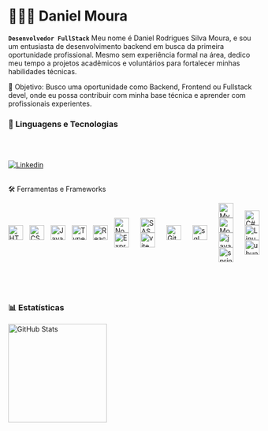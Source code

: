 # 👨🏻‍💻 Daniel Moura

**`Desenvolvedor FullStack`**
Meu nome é Daniel Rodrigues Silva Moura, e sou um entusiasta de desenvolvimento backend em busca da primeira oportunidade profissional. Mesmo sem experiência formal na área, dedico meu tempo a projetos acadêmicos e voluntários para fortalecer minhas habilidades técnicas.

🎯 Objetivo:
Busco uma oportunidade como Backend, Frontend ou Fullstack devel, onde eu possa contribuir com minha base técnica e aprender com profissionais experientes.


### 🤖 Linguagens e Tecnologias


<br/>
<br/>

[![Linkedin](https://img.shields.io/badge/LinkedIn-0077B5?style=for-the-badge&logo=linkedin&logoColor=white)](https://www.linkedin.com/in/daniel-rodrigues-364982334/)

<br/>
 🛠️ Ferramentas e Frameworks

<div style="display: flex; align-items: center; gap: 10px; margin-bottom: 10px;">
  <img 
    align="left" 
      alt="HTML"
      title="HTML" 
      width="30px" 
      style="vertical-align: middle;"
      src="https://cdn.jsdelivr.net/gh/devicons/devicon@latest/icons/html5/html5-original.svg" 
  />
  <img 
    align="left" 
      alt="CSS" 
      title="CSS"
      width="30px" 
      style="vertical-align: middle;"
      src="https://cdn.jsdelivr.net/gh/devicons/devicon@latest/icons/css3/css3-original.svg" 
  />
  <img 
    align="left" 
      alt="JavaScript" 
      title="JavaScript"
      width="30px" 
      style="vertical-align: middle;"
      src="https://cdn.jsdelivr.net/gh/devicons/devicon@latest/icons/javascript/javascript-original.svg" 
  />
  <img 
    align="left" 
      alt="TypeScript"
      title="TypeScript" 
      width="30px" 
      style="vertical-align: middle;"
      src="https://cdn.jsdelivr.net/gh/devicons/devicon@latest/icons/typescript/typescript-original.svg" 
  />
  <img 
    align="left" 
      alt="React"
      title="React" 
      width="30px" 
      style="vertical-align: middle;"
      src="https://cdn.jsdelivr.net/gh/devicons/devicon@latest/icons/react/react-original.svg" 
  />

 <img 
    align="left" 
    alt="Node.js" 
    title="Node.js"
    width="30px" 
    style="padding-right: 10px;"
    src="https://cdn.jsdelivr.net/gh/devicons/devicon@latest/icons/nodejs/nodejs-original.svg"
    />
<img 
    align="left" 
    alt="Express" 
    title="Express" 
    width="30px" 
    style="padding-right: 10px;"
    src="https://cdn.jsdelivr.net/gh/devicons/devicon@latest/icons/express/express-original.svg" 
  />

<img 
    align="left" 
    alt="SASS" 
    title="SASS"
    width="30px" 
    style="padding-right: 10px;" 
    src="https://cdn.jsdelivr.net/gh/devicons/devicon@latest/icons/sass/sass-original.svg" 
/>
<img
    align="left"
    alt="vite"
    alt="Vite" title="Vite" width="30px" style="padding-right: 10px;" src="https://cdn.jsdelivr.net/gh/devicons/devicon@latest/icons/vite/vite-original.svg" 
/>

  
<img 
    align="left" 
    alt="Git" 
    title="Git"
    width="30px" 
    style="padding-right: 10px;" 
    src="https://cdn.jsdelivr.net/gh/devicons/devicon@latest/icons/git/git-original.svg" 
/>
<br/>

<img
    align="left"
    alt="sql server"
    alt="SQL Server" title="SQL Server" width="30px" style="padding-right: 10px;" src="https://cdn.jsdelivr.net/gh/devicons/devicon@latest/icons/microsoftsqlserver/microsoftsqlserver-original.svg"
/>    

<img
    align="left"
    src="https://cdn.jsdelivr.net/gh/devicons/devicon@latest/icons/mysql/mysql-original.svg"
    alt="MySQL" title="MySQL" width="30px" style="padding-right: 10px;"
/>
<img 
    align="left" 
    alt="MongoDB" 
    title="MongoDB"
    title="MongoDB" width="30px" style="padding-right: 10px;"
    src="https://cdn.jsdelivr.net/gh/devicons/devicon@latest/icons/mongodb/mongodb-original.svg" 
/>
<img
    align="left"
    alt="java" title="Java" width="30px" style="padding-right: 10px;" 
    src="https://cdn.jsdelivr.net/gh/devicons/devicon@latest/icons/java/java-original.svg" />
<img
    align="left"
    alt="spring boot" title="Spring Boot" width="30px" style="padding-right: 10px;" src="https://cdn.jsdelivr.net/gh/devicons/devicon@latest/icons/spring/spring-original.svg" 
/>
<br/>

<img 
    align="left"
    alt="C#" title="C#" width="30px" style="padding-right: 10px;" src="https://cdn.jsdelivr.net/gh/devicons/devicon@latest/icons/csharp/csharp-original.svg" 
/>
<img
    align="left"
    alt="Linux" title="Linux" width="30px" style="padding-right: 10px;" src="https://cdn.jsdelivr.net/gh/devicons/devicon@latest/icons/linux/linux-original.svg"
/>
<img
    align="left"
    alt="ubuntu" src="https://cdn.jsdelivr.net/gh/devicons/devicon@latest/icons/ubuntu/ubuntu-plain.svg" alt="Ubuntu" title="Ubuntu" width="30px" style="padding-right: 10px;" /> 

</div>

 
<br/>
<br/>

### 📊 Estatísticas

<p>
<!--   <img 
    align="left" 
    alt="GitHub Stats" 
    height="200" 
    style="padding-right: 10px;" 
    src="https://github-readme-stats.vercel.app/api?username=dani-moura081&show_icons=true&theme=tokyonight&include_all_commits=true&locale=pt-br" 
  />
 -->
<img 
      align="center" 
      alt="GitHub Stats" 
      height="200" 
      src="https://github-readme-stats.vercel.app/api/top-langs/?username=dani-moura081&theme=radical&layout=compact&custom_title=Tecnologias&langs_count=9" 
  />

</p>
